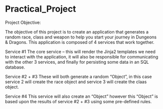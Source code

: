 # Practical_Project


Project Objective:

The objective of this project is to create an application that generates a random race, class and weapon to help you start your journey in Dungeons & Dragons. This application is composed of 4 services that work together. 

Service #1
The core service – this will render the Jinja2 templates we need to interact with the application, it will also be responsible for communicating with the other 3 services, and finally for persisting some data in an SQL database.

Service #2 + #3
These will both generate a random “Object”, in this case service 2 will create the race object and service 3 will create the claas object.

Service #4
This service will also create an “Object” however this “Object” is based upon the results of service #2 + #3 using some pre-defined rules.

